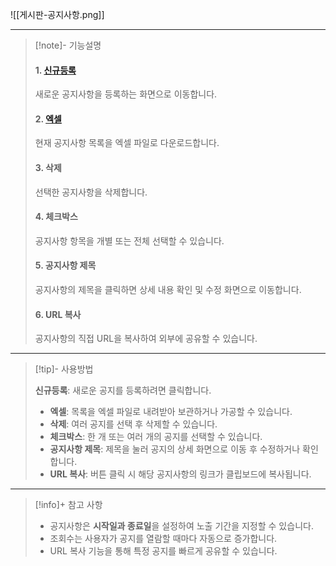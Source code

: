 ![[게시판-공지사항.png]]

---

> [!note]- 기능설명
> 
> #### 1. [신규등록](공지사항-신규등록.md)  
> 새로운 공지사항을 등록하는 화면으로 이동합니다.
> 
> #### 2. [엑셀](엑셀.md)  
> 현재 공지사항 목록을 엑셀 파일로 다운로드합니다.
> 
> #### 3. 삭제  
> 선택한 공지사항을 삭제합니다.
> 
> #### 4. 체크박스  
> 공지사항 항목을 개별 또는 전체 선택할 수 있습니다.
> 
> #### 5. 공지사항 제목  
> 공지사항의 제목을 클릭하면 상세 내용 확인 및 수정 화면으로 이동합니다.
> 
> #### 6. URL 복사  
> 공지사항의 직접 URL을 복사하여 외부에 공유할 수 있습니다.


---

> [!tip]- 사용방법
> 
> **신규등록**: 새로운 공지를 등록하려면 클릭합니다.  
> - **엑셀**: 목록을 엑셀 파일로 내려받아 보관하거나 가공할 수 있습니다.  
> - **삭제**: 여러 공지를 선택 후 삭제할 수 있습니다.  
> - **체크박스**: 한 개 또는 여러 개의 공지를 선택할 수 있습니다.  
> - **공지사항 제목**: 제목을 눌러 공지의 상세 화면으로 이동 후 수정하거나 확인합니다.  
> - **URL 복사**: 버튼 클릭 시 해당 공지사항의 링크가 클립보드에 복사됩니다.

---

> [!info]+ 참고 사항
> - 공지사항은 **시작일과 종료일**을 설정하여 노출 기간을 지정할 수 있습니다.  
> - 조회수는 사용자가 공지를 열람할 때마다 자동으로 증가합니다.  
> - URL 복사 기능을 통해 특정 공지를 빠르게 공유할 수 있습니다.
